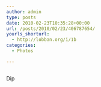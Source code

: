 ```yaml
---
author: admin
type: posts
date: 2010-02-23T10:35:28+00:00
url: /posts/2010/02/23/406787654/
yourls_shorturl:
  - http://lobban.org/i/1b
categories:
  - Photos

---
```

<div class="figure">
  <img src="http://andy.lobban.org/photo/1280/406787654/1/tumblr_kyair4CzuB1qzrl7b" alt="" />
</div>

Dip